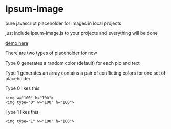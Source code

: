 Ipsum-Image
===========

pure javascript placeholder for images in local projects

just include Ipsum-Image.js to your projects and everything will be done

[demo here](http://lenville.github.io/Ipsum-Image)

There are two types of placeholder for now

Type 0 generates a random color (default) for each pic and text

Type 1 generates an array contains a pair of conflicting colors for one set of placeholder

Type 0 likes this

    <img w="100" h="100">
	<img type="0" w="100" h="100">
Type 1 likes this

    <img type="1" w="100" h="100">
